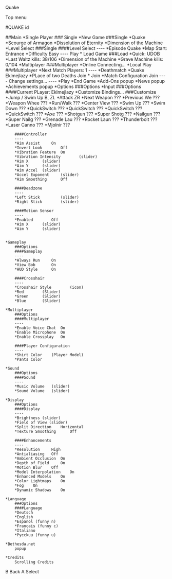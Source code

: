 Quake

Top menu

#QUAKE id

##Main
*Single Player
	### Single
	*New Game
		###Single
		*Quake
		*Scourge of Armagon
		*Dissolution of Eternity
		*Dimension of the Machine
	*Level Select
		###Single
		####Level Select
		----
		*Episode	Quake
		*Map	Start: Entrance
		*Difficulty 	Easy
		----
		Play
	* Load Game
		###Load
		*Quick: UDOB
		*Last Waltz		kills: 38/106
		*Dimension of the Machine
		*Grave Machine		kills: 0/104
*Multiplayer
	###Multiplayer
	*Online
		Connecting...
	*Local Play
		###Multiplayer
		*Next Match		Players: 1
		----
		*Deathmatch
		*Quake					Eklmejlazy
		*PLace of two Deaths 	Join
		*						Join
		*Match Configuration	Join
		----
		Change settings...
		----
		*Play
		*End Game
*Add-Ons
	popup
*News
	popup
*Achievements
	popup
*Options
	###Options
	*Input
		###Options
		####Current PLayer: Eklmejlazy
		*Customize Bindings...
			###Customize
			*Jump / Swim Up 	B, ZL
			*Attack				ZR
			*Next Weapon		???
			*Previous We		???
			*Weapon Whee		???
			*Run/Walk   		???
			*Center View		???
			*Swim Up    		???
			*Swim Down  		???
			*QuickSwitch		???
			*QuickSwitch		???
			*QuickSwitch		???
			*QuickSwitch		???
			*Axe        		???
			*Shotgun    		???
			*Super Shotg		???
			*Nailgun    		???
			*Super Nailg		???
			*Grenade Lau		???
			*Rocket Laun		???
			*Thunderbolt		???
			*Laser Canno		???
			*Mjolnir			???
		
		####Controller
		----
		*Aim Assist		On
		*Invert Look		Off
		*Vibration Feature	On
		*Vibration Intensity		(slider)
		*Aim X 		(slider)
		*Aim Y 		(slider)
		*Aim Accel	(slider)
		*Accel Exponent		(slider)
		*Aim Smoothing 		Off
		
		####Deadzone
		----
		*Left Stick 		(slider)
		*Right Stick		(slider)
		
		####Motion Sensor
		----
		*Enabled		Off
		*Aim X		(slider)
		*Aim Y		(slider)
		
	
	*Gameplay
		###Options
		####Gameplay
		----
		*Always Run		On
		*View Bob		On
		*HUD Style		On
		
		####Crosshair
		----
		*Crosshair Style		(icon)
		*Red		(Slider)
		*Green		(Slider)
		*Blue		(Slider)
		
	*Multiplayer
		###Options
		####Multiplayer
		----
		*Enable Voice Chat	On
		*Enable Microphone	On
		*Enable Crossplay	On
		
		####Player Configuration
		----
		*Shirt Color	(Player Model)
		*Pants Color
		
	*Sound
		###Options
		####Sound
		----
		*Music Volume	(slider)
		*Sound Volume	(slider)
		
	*Display
		###Options
		####Display
		----
		*Brightness (slider)
		*Field of View (slider)
		*Split Direction 	Horizontal
		*Texture Smoothing		Off
		
		####Enhancements
		----
		*Resolution		High
		*Antialiasing	Off
		*Ambient Occlusion	On
		*Depth of Field		On
		*Motion Blur	Off
		*Model Interpolation 	On
		*Enhanced Models	On
		*Color Lightmaps	On
		*Fog 	On
		*Dynamic Shadows	On
		
	*Language
		###Options
		####Language
		*Deutsch
		*English
		*Espanol (funny n)
		*Francais (funny c)
		*Italiano
		*Pycckuu (funny u)
		
	*Bethesda.net
		popup
		
	*Credits
		Scrolling Credits

B Back A Select
